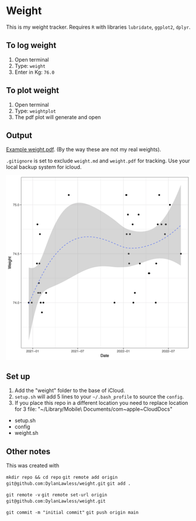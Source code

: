 # Weight
This is my weight tracker.
Requires `R` with libraries `lubridate`, `ggplot2`, `dplyr`.

## To log weight

1. Open terminal
2. Type: `weight`
3. Enter in Kg: `76.0`

## To plot weight

1. Open terminal
2. Type: `weightplot`
3. The pdf plot will generate and open

## Output
[Example weight.pdf](weight_example.pdf).
(By the way these are not my real weights).

`.gitignore` is set to exclude `weight.md` and `weight.pdf` for tracking. 
Use your local backup system for icloud.

![Weight plot example](weight_example.png?raw=true "Title")

## Set up
1. Add the "weight" folder to the base of iCloud. 
2. `setup.sh` will add 5 lines to your `~/.bash_profile` to source the `config`.
3. If you place this repo in a different location you need to replace location for 3 file:
"~/Library/Mobile\ Documents/com~apple~CloudDocs"

* setup.sh
* config
* weight.sh

## Other notes
This was created with

`mkdir repo && cd repo`
`git remote add origin git@github.com:DylanLawless/weight.git`
`git add .`

`git remote -v`
`git remote set-url origin git@github.com:DylanLawless/weight.git`

`git commit -m "initial commit"`
`git push origin main`



